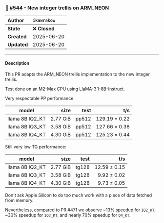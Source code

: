 ### 🔀 [#544](https://github.com/ikawrakow/ik_llama.cpp/pull/544) - New integer trellis on ARM_NEON 

| **Author** | `ikawrakow` |
| :--- | :--- |
| **State** | ❌ **Closed** |
| **Created** | 2025-06-20 |
| **Updated** | 2025-06-20 |

---

#### Description

This PR adapts the ARM_NEON trellis implementation to the new integer trellis.

Test done on an M2-Max CPU using LlaMA-3.1-8B-Instruct.

Very respectable PP performance:

 | model            |       size |          test |              t/s |
| ---------------- | ---------: | ------------: | ---------------: |
| llama 8B IQ2_KT  |   2.77 GiB |         pp512 |    129.19 ± 0.22 |
| llama 8B IQ3_KT  |   3.58 GiB |         pp512 |    127.66 ± 0.38 |
| llama 8B IQ4_KT  |   4.30 GiB |         pp512 |    125.23 ± 0.44 |

Still very low TG performance:

| model            |       size |          test |              t/s |
| ---------------- | ---------: | ------------: | ---------------: |
| llama 8B IQ2_KT  |   2.77 GiB |         tg128 |     12.59 ± 0.15 |
| llama 8B IQ3_KT  |   3.58 GiB |         tg128 |      9.92 ± 0.02 |
| llama 8B IQ4_KT  |   4.30 GiB |         tg128 |      9.73 ± 0.05 |

Don't ask Apple Silicon to do too much work with a piece of data fetched from memory.

Nevertheless, compared to PR #471 we observe ~13% speedup for `IQ2_KT`, ~30% speedup for `IQ3_KT`, and nearly 70% speedup for `Q4_KT`.